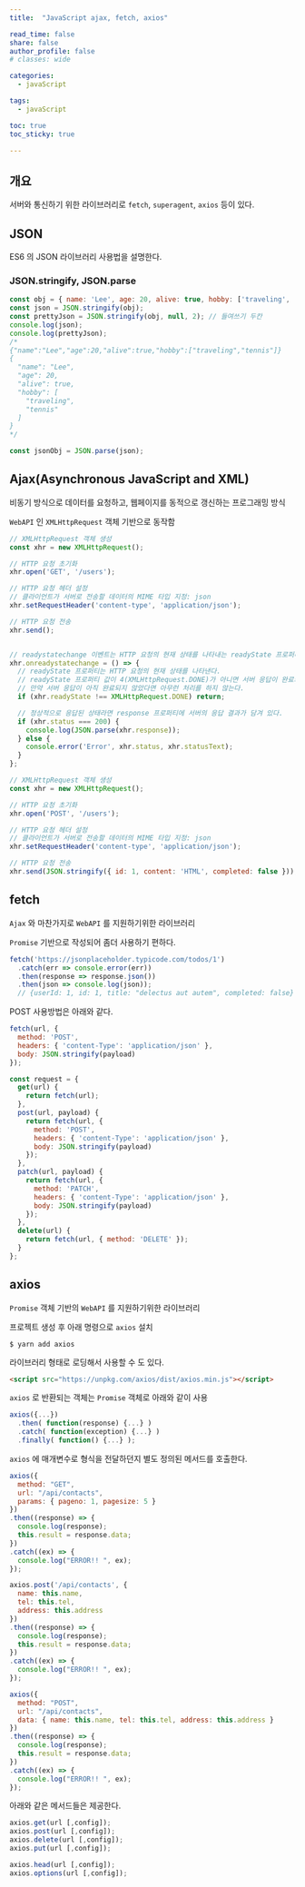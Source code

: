 ```yaml
---
title:  "JavaScript ajax, fetch, axios"

read_time: false
share: false
author_profile: false
# classes: wide

categories:
  - javaScript

tags:
  - javaScript

toc: true
toc_sticky: true

---
```


## 개요 

서버와 통신하기 위한 라이브러리로 `fetch`, `superagent`, `axios` 등이 있다.  


## JSON

ES6 의 JSON 라이브러리 사용법을 설명한다.  

### JSON.stringify, JSON.parse

```js
const obj = { name: 'Lee', age: 20, alive: true, hobby: ['traveling', 'tennis'] };
const json = JSON.stringify(obj);
const prettyJson = JSON.stringify(obj, null, 2); // 들여쓰기 두칸
console.log(json);
console.log(prettyJson);
/*
{"name":"Lee","age":20,"alive":true,"hobby":["traveling","tennis"]}
{
  "name": "Lee",
  "age": 20,
  "alive": true,
  "hobby": [
    "traveling",
    "tennis"
  ]
}
*/

const jsonObj = JSON.parse(json);
```

## Ajax(Asynchronous JavaScript and XML)

비동기 방식으로 데이터를 요청하고, 웹페이지를 동적으로 갱신하는 프로그래밍 방식  

`WebAPI` 인 `XMLHttpRequest` 객체 기반으로 동작함  

```js
// XMLHttpRequest 객체 생성
const xhr = new XMLHttpRequest();

// HTTP 요청 초기화
xhr.open('GET', '/users');

// HTTP 요청 헤더 설정
// 클라이언트가 서버로 전송할 데이터의 MIME 타입 지정: json
xhr.setRequestHeader('content-type', 'application/json');

// HTTP 요청 전송
xhr.send();


// readystatechange 이벤트는 HTTP 요청의 현재 상태를 나타내는 readyState 프로퍼티가 변경될 때마다 발생한다.
xhr.onreadystatechange = () => {
  // readyState 프로퍼티는 HTTP 요청의 현재 상태를 나타낸다.
  // readyState 프로퍼티 값이 4(XMLHttpRequest.DONE)가 아니면 서버 응답이 완료되지 상태다.
  // 만약 서버 응답이 아직 완료되지 않았다면 아무런 처리를 하지 않는다.
  if (xhr.readyState !== XMLHttpRequest.DONE) return;

  // 정상적으로 응답된 상태라면 response 프로퍼티에 서버의 응답 결과가 담겨 있다.
  if (xhr.status === 200) {
    console.log(JSON.parse(xhr.response));
  } else {
    console.error('Error', xhr.status, xhr.statusText);
  }
};

```

```js
// XMLHttpRequest 객체 생성
const xhr = new XMLHttpRequest();

// HTTP 요청 초기화
xhr.open('POST', '/users');

// HTTP 요청 헤더 설정
// 클라이언트가 서버로 전송할 데이터의 MIME 타입 지정: json
xhr.setRequestHeader('content-type', 'application/json');

// HTTP 요청 전송
xhr.send(JSON.stringify({ id: 1, content: 'HTML', completed: false }));
```

## fetch  

`Ajax` 와 마찬가지로 `WebAPI` 를 지원하기위한 라이브러리  

`Promise` 기반으로 작성되어 좀더 사용하기 편하다.  

```js
fetch('https://jsonplaceholder.typicode.com/todos/1')
  .catch(err => console.error(err))
  .then(response => response.json())
  .then(json => console.log(json));
  // {userId: 1, id: 1, title: "delectus aut autem", completed: false}
```

POST 사용방법은 아래와 같다.   

```js
fetch(url, {
  method: 'POST',
  headers: { 'content-Type': 'application/json' },
  body: JSON.stringify(payload)
});
```

```js
const request = {
  get(url) {
    return fetch(url);
  },
  post(url, payload) {
    return fetch(url, {
      method: 'POST',
      headers: { 'content-Type': 'application/json' },
      body: JSON.stringify(payload)
    });
  },
  patch(url, payload) {
    return fetch(url, {
      method: 'PATCH',
      headers: { 'content-Type': 'application/json' },
      body: JSON.stringify(payload)
    });
  },
  delete(url) {
    return fetch(url, { method: 'DELETE' });
  }
};
```


## axios

`Promise` 객체 기반의 `WebAPI` 를 지원하기위한 라이브러리  

프로젝트 생성 후 아래 명령으로 `axios` 설치

```
$ yarn add axios
```

라이브러리 형태로 로딩해서 사용할 수 도 있다.  

```html
<script src="https://unpkg.com/axios/dist/axios.min.js"></script>
```

`axios` 로 반환되는 객체는 `Promise` 객체로 아래와 같이 사용  

```js
axios({...})
  .then( function(response) {...} )
  .catch( function(exception) {...} )
  .finally( function() {...} );
```

`axios` 에 매개변수로 형식을 전달하던지 별도 정의된 메서드를 호출한다.  

```js
axios({
  method: "GET",
  url: "/api/contacts",
  params: { pageno: 1, pagesize: 5 }
})
.then((response) => {
  console.log(response);
  this.result = response.data;
})
.catch((ex) => {
  console.log("ERROR!! ", ex);
});
```

```js
axios.post('/api/contacts', {
  name: this.name, 
  tel: this.tel, 
  address: this.address
})
.then((response) => {
  console.log(response);
  this.result = response.data;
})
.catch((ex) => {
  console.log("ERROR!! ", ex);
});
```

```js
axios({
  method: "POST",
  url: "/api/contacts",
  data: { name: this.name, tel: this.tel, address: this.address }
})
.then((response) => {
  console.log(response);
  this.result = response.data;
})
.catch((ex) => {
  console.log("ERROR!! ", ex);
});
```

아래와 같은 메서드들은 제공한다.  

```js
axios.get(url [,config]);
axios.post(url [,config]);
axios.delete(url [,config]);
axios.put(url [,config]);

axios.head(url [,config]);
axios.options(url [,config]);
```
